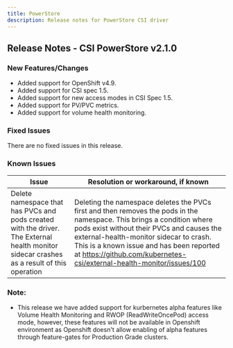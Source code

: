 ```yaml
---
title: PowerStore
description: Release notes for PowerStore CSI driver
---
```


## Release Notes - CSI PowerStore v2.1.0

### New Features/Changes

- Added support for OpenShift v4.9.
- Added support for CSI spec 1.5.
- Added support for new access modes in CSI Spec 1.5.
- Added support for PV/PVC metrics. 
- Added support for volume health monitoring.

### Fixed Issues

There are no fixed issues in this release.

### Known Issues

| Issue                                                        | Resolution or workaround, if known                           |
| ------------------------------------------------------------ | ------------------------------------------------------------ |
| Delete namespace that has PVCs and pods created with the driver. The External health monitor sidecar crashes as a result of this operation | Deleting the namespace deletes the PVCs first and then removes the pods in the namespace. This brings a condition where pods exist without their PVCs and causes the external-health-monitor sidecar to crash. This is a known issue and has been reported at https://github.com/kubernetes-csi/external-health-monitor/issues/100 <br>|

### Note:

- This release we have added support for kurbernetes alpha features like Volume Health Monitoring and RWOP (ReadWriteOncePod) access mode, however, these features will not be available in Openshift environment as Openshift doesn't allow enabling of alpha features through feature-gates for Production Grade clusters.
